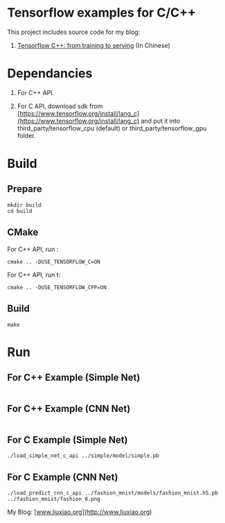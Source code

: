 
# Tensorflow examples for C/C++
This project includes source code for my blog:

1. [Tensorflow C++: from training to serving](http://www.liuxiao.org/2018/08/ubuntu-tensorflow-c-%e4%bb%8e%e8%ae%ad%e7%bb%83%e5%88%b0%e9%a2%84%e6%b5%8b1%ef%bc%9a%e7%8e%af%e5%a2%83%e6%90%ad%e5%bb%ba/) (In Chinese)

# Dependancies
1. For C++ API

2. For C API, download sdk from [https://www.tensorflow.org/install/lang_c](https://www.tensorflow.org/install/lang_c) and put it into third_party/tensorflow_cpu (default) or third_party/tensorflow_gpu folder.
 
# Build
## Prepare

```shell
mkdir build
cd build
```

## CMake

For C++ API, run :
 ```shell
cmake .. -DUSE_TENSORFLOW_C=ON
```

For C++ API, run t:
 ```shell
cmake .. -DUSE_TENSORFLOW_CPP=ON
```

## Build

 ```shell
make
```

# Run
## For C++ Example (Simple Net)
```shell

```
## For C++ Example (CNN Net)
```shell

```
## For C Example (Simple Net)
```shell
./load_simple_net_c_api ../simple/model/simple.pb
```
## For C Example (CNN Net)
```shell
./load_predict_cnn_c_api ../fashion_mnist/models/fashion_mnist.h5.pb ../fashion_mnist/fashion_0.png
```

My Blog: [www.liuxiao.org](http://www.liuxiao.org)

